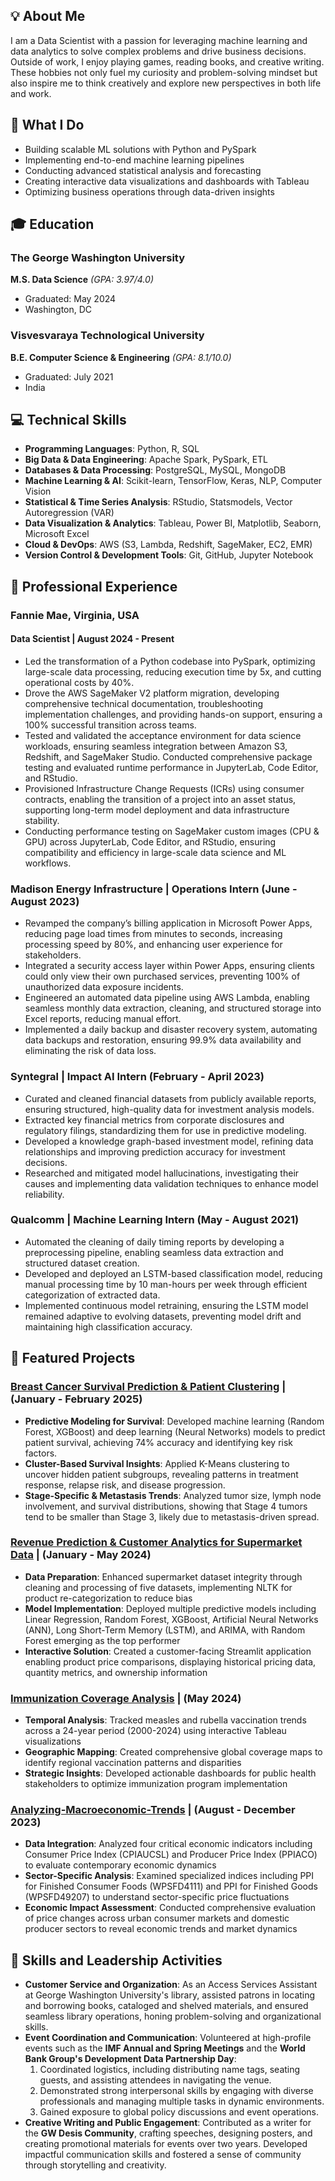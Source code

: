 ## 💡 About Me
I am a Data Scientist with a passion for leveraging machine learning and data analytics to solve complex problems and drive business decisions. Outside of work, I enjoy playing games, reading books, and creative writing. These hobbies not only fuel my curiosity and problem-solving mindset but also inspire me to think creatively and explore new perspectives in both life and work.

## 🎯 What I Do
<!--**Data Scientist specializing in**: -->
- Building scalable ML solutions with Python and PySpark
- Implementing end-to-end machine learning pipelines
- Conducting advanced statistical analysis and forecasting
- Creating interactive data visualizations and dashboards with Tableau
- Optimizing business operations through data-driven insights 


## 🎓 Education
### The George Washington University
**M.S. Data Science** _(GPA: 3.97/4.0)_
- Graduated: May 2024
- Washington, DC

### Visvesvaraya Technological University
**B.E. Computer Science & Engineering** _(GPA: 8.1/10.0)_
- Graduated: July 2021
- India


## 💻 Technical Skills
- **Programming Languages**: Python, R, SQL
- **Big Data & Data Engineering**: Apache Spark, PySpark, ETL
- **Databases & Data Processing**: PostgreSQL, MySQL, MongoDB
- **Machine Learning & AI**: Scikit-learn, TensorFlow, Keras, NLP, Computer Vision
- **Statistical & Time Series Analysis**: RStudio, Statsmodels, Vector Autoregression (VAR)
- **Data Visualization & Analytics**: Tableau, Power BI, Matplotlib, Seaborn, Microsoft Excel
- **Cloud & DevOps**: AWS (S3, Lambda, Redshift, SageMaker, EC2, EMR)
- **Version Control & Development Tools**: Git, GitHub, Jupyter Notebook


## 💼 Professional Experience
### Fannie Mae, Virginia, USA
#### Data Scientist | August 2024 - Present
- Led the transformation of a Python codebase into PySpark, optimizing large-scale data processing, reducing execution time by 5x, and cutting operational costs by 40%.
- Drove the AWS SageMaker V2 platform migration, developing comprehensive technical documentation, troubleshooting implementation challenges, and providing hands-on support, ensuring a 100% successful transition across teams.
- Tested and validated the acceptance environment for data science workloads, ensuring seamless integration between Amazon S3, Redshift, and SageMaker Studio. Conducted comprehensive package testing and evaluated runtime performance in JupyterLab, Code Editor, and RStudio.
- Provisioned Infrastructure Change Requests (ICRs) using consumer contracts, enabling the transition of a project into an asset status, supporting long-term model deployment and data infrastructure stability.
- Conducting performance testing on SageMaker custom images (CPU & GPU) across JupyterLab, Code Editor, and RStudio, ensuring compatibility and efficiency in large-scale data science and ML workflows.


### Madison Energy Infrastructure | Operations Intern (June - August 2023)
- Revamped the company’s billing application in Microsoft Power Apps, reducing page load times from minutes to seconds, increasing processing speed by 80%, and enhancing user experience for stakeholders.
- Integrated a security access layer within Power Apps, ensuring clients could only view their own purchased services, preventing 100% of unauthorized data exposure incidents.
- Engineered an automated data pipeline using AWS Lambda, enabling seamless monthly data extraction, cleaning, and structured storage into Excel reports, reducing manual effort.
- Implemented a daily backup and disaster recovery system, automating data backups and restoration, ensuring 99.9% data availability and eliminating the risk of data loss.

### Syntegral | Impact AI Intern (February - April 2023)
- Curated and cleaned financial datasets from publicly available reports, ensuring structured, high-quality data for investment analysis models.
- Extracted key financial metrics from corporate disclosures and regulatory filings, standardizing them for use in predictive modeling.
- Developed a knowledge graph-based investment model, refining data relationships and improving prediction accuracy for investment decisions.
- Researched and mitigated model hallucinations, investigating their causes and implementing data validation techniques to enhance model reliability.

### Qualcomm | Machine Learning Intern (May - August 2021)
- Automated the cleaning of daily timing reports by developing a preprocessing pipeline, enabling seamless data extraction and structured dataset creation.
- Developed and deployed an LSTM-based classification model, reducing manual processing time by 10 man-hours per week through efficient categorization of extracted data.
- Implemented continuous model retraining, ensuring the LSTM model remained adaptive to evolving datasets, preventing model drift and maintaining high classification accuracy.


## 🚀 Featured Projects
### <a href="https://github.com/sowmyamaddali/Breast-Cancer-METABRIC" target="_blank" rel="noopener noreferrer">Breast Cancer Survival Prediction & Patient Clustering</a> | (January - February 2025)
- **Predictive Modeling for Survival**: Developed machine learning (Random Forest, XGBoost) and deep learning (Neural Networks) models to predict patient survival, achieving 74% accuracy and identifying key risk factors.
- **Cluster-Based Survival Insights**: Applied K-Means clustering to uncover hidden patient subgroups, revealing patterns in treatment response, relapse risk, and disease progression.
- **Stage-Specific & Metastasis Trends**: Analyzed tumor size, lymph node involvement, and survival distributions, showing that Stage 4 tumors tend to be smaller than Stage 3, likely due to metastasis-driven spread.


### <a href="https://github.com/sowmyamaddali/Revenue-Prediction-Customer-Analytics-for-Supermarket-Data" target="_blank" rel="noopener noreferrer">Revenue Prediction & Customer Analytics for Supermarket Data</a> | (January - May 2024)
- **Data Preparation**: Enhanced supermarket dataset integrity through cleaning and processing of five datasets, implementing NLTK for product re-categorization to reduce bias
- **Model Implementation**: Deployed multiple predictive models including Linear Regression, Random Forest, XGBoost, Artificial Neural Networks (ANN), Long Short-Term Memory (LSTM), and ARIMA, with Random Forest emerging as the top performer
- **Interactive Solution**: Created a customer-facing Streamlit application enabling product price comparisons, displaying historical pricing data, quantity metrics, and ownership information


### <a href="https://public.tableau.com/views/Immunization-Activities/Dashboard1?:language=en-US&publish=yes&:sid=&:redirect=auth&:display_count=n&:origin=viz_share_link" target="_blank" rel="noopener noreferrer">Immunization Coverage Analysis</a> | (May 2024)
- **Temporal Analysis**: Tracked measles and rubella vaccination trends across a 24-year period (2000-2024) using interactive Tableau visualizations
- **Geographic Mapping**: Created comprehensive global coverage maps to identify regional vaccination patterns and disparities
- **Strategic Insights**: Developed actionable dashboards for public health stakeholders to optimize immunization program implementation


### <a href="https://github.com/sowmyamaddali/Analyzing-Macroeconomic-Trends" target="_blank" rel="noopener noreferrer">Analyzing-Macroeconomic-Trends</a> | (August - December 2023)
- **Data Integration**: Analyzed four critical economic indicators including Consumer Price Index (CPIAUCSL) and Producer Price Index (PPIACO) to evaluate contemporary economic dynamics
- **Sector-Specific Analysis**: Examined specialized indices including PPI for Finished Consumer Foods (WPSFD4111) and PPI for Finished Goods (WPSFD49207) to understand sector-specific price fluctuations
- **Economic Impact Assessment**: Conducted comprehensive evaluation of price changes across urban consumer markets and domestic producer sectors to reveal economic trends and market dynamics


<!--## 🤝 Volunteer Experience

#### Access Services Assistant | George Washington University
_Washington, D.C | August 2023 - May 2024_

#### Development Data Partnership Day Volunteer | The World Bank Group
_Washington, D.C | October 2023_

#### Economic Development Volunteer | International Monetary Fund
_Washington, D.C | October 2023_
Annual Meeting

#### Economic Development Volunteer | International Monetary Fund
_Washington, D.C | April 2023_
Spring Meeting -->


## 🌟 Skills and Leadership Activities
- **Customer Service and Organization**: As an Access Services Assistant at George Washington University's library, assisted patrons in locating and borrowing books, cataloged and shelved materials, and ensured seamless library operations, honing problem-solving and organizational skills.
- **Event Coordination and Communication**: Volunteered at high-profile events such as the **IMF Annual and Spring Meetings** and the **World Bank Group's Development Data Partnership Day**:
  1. Coordinated logistics, including distributing name tags, seating guests, and assisting attendees in navigating the venue.
  2. Demonstrated strong interpersonal skills by engaging with diverse professionals and managing multiple tasks in dynamic environments.
  3. Gained exposure to global policy discussions and event operations.
- **Creative Writing and Public Engagement**: Contributed as a writer for the **GW Desis Community**, crafting speeches, designing posters, and creating promotional materials for events over two years. Developed impactful communication skills and fostered a sense of community through storytelling and creativity.
